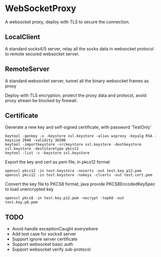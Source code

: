 # WebSocketProxy

A websocket proxy, deploy with TLS to secure the connection.

## LocalClient

A standard socks4/5 server, relay all the socks data in websocket protocol to remote secured websocket server.

## RemoteServer

A standard websocket server, tunnel all the binary websocket frames as proxy

Deploy with TLS encryption, protect the proxy data and protocol, avoid proxy stream be blocked by firewall.

## Certificate

Generate a new key and self-signed certificate, with password 'TestOnly'

```
keytool -genkey -v -keystore ssl.keystore -alias wsproxy -keyalg RSA -keysize 2048 -validity 36500
keytool -importkeystore -srckeystore ssl.keystore -destkeystore ssl.keystore -deststoretype pkcs12
keytool -list -v -keystore ssl.keystore
```

Export the key and cert as pem file, in pkcs12 format

```
openssl pkcs12 -in test.keystore -nocerts -out test.key.p12.pem
openssl pkcs12 -in test.keystore -nokeys -clcerts -out test.cert.pem
```

Convert the key file to PKCS8 format, java provide PKCS8EncodedKeySpec to load unencrypted key

``
openssl pkcs8 -in test.key.p12.pem -nocrypt -topk8 -out test.key.p8.pem
``

## TODO

- Avoid handle exceptionCaught everywhere 
- Add test case for socks4 server
- Support ignore server certificate
- Support websocket basic auth
- Support websocket verify sub-protocol
